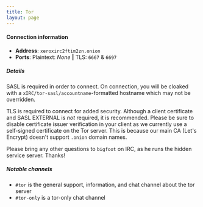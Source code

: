 ```yaml
---
title: Tor
layout: page
---
```


#### Connection information
 - **Address**: `xeroxirc2ftim2zn.onion`
 - **Ports**: Plaintext: *None* **\|** TLS: `6667` & `6697`


##### Details
SASL is required in order to connect. On connection, you will be cloaked with a `xIRC/tor-sasl/accountname`-formatted hostname which may not be overridden.

TLS is required to connect for added security. Although a client certificate and SASL EXTERNAL is _not_ required, it is recommended. Please be sure to disable certificate issuer verification in your client as we currently use a self-signed certificate on the Tor server. This is because our main CA (Let's Encrypt) doesn't support `.onion` domain names.

Please bring any other questions to `bigfoot` on IRC, as he runs the hidden service server. Thanks!


##### Notable channels
 - `#tor` is the general support, information, and chat channel about the tor server
 - `#tor-only` is a tor-only chat channel
